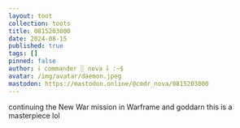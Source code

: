 ```yaml
---
layout: toot
collection: toots
title: 0815203000
date: 2024-08-15
published: true
tags: []
pinned: false
author: ⸸ commander ░ nova ⸸ :~$
avatar: /img/avatar/daemon.jpeg
mastodon: https://mastodon.online/@cmdr_nova/0815203000
---
```


continuing the New War mission in Warframe and goddarn this is a masterpiece lol
